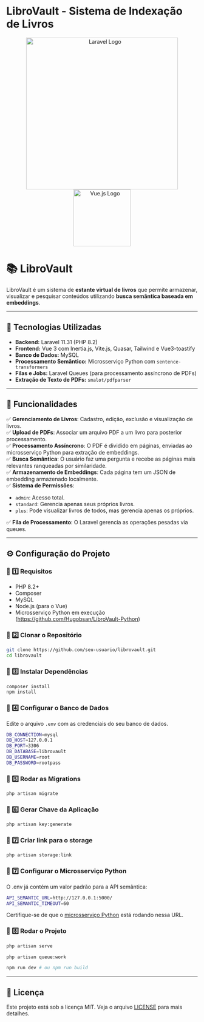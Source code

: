 # LibroVault - Sistema de Indexação de Livros
<p align="center">
<a href="https://laravel.com" target="_blank"><img src="https://raw.githubusercontent.com/laravel/art/master/logo-lockup/5%20SVG/2%20CMYK/1%20Full%20Color/laravel-logolockup-cmyk-red.svg" width="400" alt="Laravel Logo"></a>
<a href="https://vuejs.org" target="_blank"><img src="https://vuejs.org/images/logo.png" width="150" alt="Vue.js Logo"></a>
</p>

# 📚 LibroVault

LibroVault é um sistema de **estante virtual de livros** que permite armazenar, visualizar e pesquisar conteúdos utilizando **busca semântica baseada em embeddings**.

---

## 🚀 Tecnologias Utilizadas

- **Backend:** Laravel 11.31 (PHP 8.2)
- **Frontend:** Vue 3 com Inertia.js, Vite.js, Quasar, Tailwind e Vue3-toastify
- **Banco de Dados:** MySQL
- **Processamento Semântico:** Microsserviço Python com `sentence-transformers`
- **Filas e Jobs:** Laravel Queues (para processamento assíncrono de PDFs)
- **Extração de Texto de PDFs:** `smalot/pdfparser`

---

## 📌 Funcionalidades

✅ **Gerenciamento de Livros**: Cadastro, edição, exclusão e visualização de livros.  
✅ **Upload de PDFs**: Associar um arquivo PDF a um livro para posterior processamento.  
✅ **Processamento Assíncrono**: O PDF é dividido em páginas, enviadas ao microsserviço Python para extração de embeddings.  
✅ **Busca Semântica**: O usuário faz uma pergunta e recebe as páginas mais relevantes ranqueadas por similaridade.  
✅ **Armazenamento de Embeddings**: Cada página tem um JSON de embedding armazenado localmente.  
✅ **Sistema de Permissões**:
   - `admin`: Acesso total.
   - `standard`: Gerencia apenas seus próprios livros.
   - `plus`: Pode visualizar livros de todos, mas gerencia apenas os próprios.  

✅ **Fila de Processamento**: O Laravel gerencia as operações pesadas via queues.  

---

## ⚙️ Configuração do Projeto

### 📌 1️⃣ Requisitos

- PHP 8.2+
- Composer
- MySQL
- Node.js (para o Vue)
- Microsserviço Python em execução (https://github.com/Hugobsan/LibroVault-Python)

### 📌 2️⃣ Clonar o Repositório

```sh
git clone https://github.com/seu-usuario/librovault.git
cd librovault
```

### 📌 3️⃣ Instalar Dependências

```sh
composer install
npm install
```

### 📌 4️⃣ Configurar o Banco de Dados
Edite o arquivo `.env` com as credenciais do seu banco de dados.

```sh
DB_CONNECTION=mysql
DB_HOST=127.0.0.1
DB_PORT=3306
DB_DATABASE=librovault
DB_USERNAME=root
DB_PASSWORD=rootpass
```

### 📌 5️⃣ Rodar as Migrations

```sh
php artisan migrate
```

### 📌 6️⃣ Gerar Chave da Aplicação

```sh
php artisan key:generate
```

### 📌 7️⃣ Criar link para o storage

```sh
php artisan storage:link
```

### 📌 7️⃣ Configurar o Microsserviço Python
O .env já contém um valor padrão para a API semântica:

```sh
API_SEMANTIC_URL=http://127.0.0.1:5000/
API_SEMANTIC_TIMEOUT=60
```
Certifique-se de que o [microsserviço Python](https://github.com/Hugobsan/LibroVault-Python) está rodando nessa URL.

### 📌 8️⃣ Rodar o Projeto

```sh
php artisan serve
```

```sh
php artisan queue:work
```

```sh
npm run dev # ou npm run build
```
---

## 📝 Licença

Este projeto está sob a licença MIT. Veja o arquivo [LICENSE](LICENSE) para mais detalhes.


